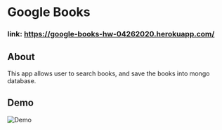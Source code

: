 # Google Books

### link: https://google-books-hw-04262020.herokuapp.com/

## About
This app allows user to search books, and save the books into mongo database.

## Demo
![Demo](./Demo/demo.gif)

